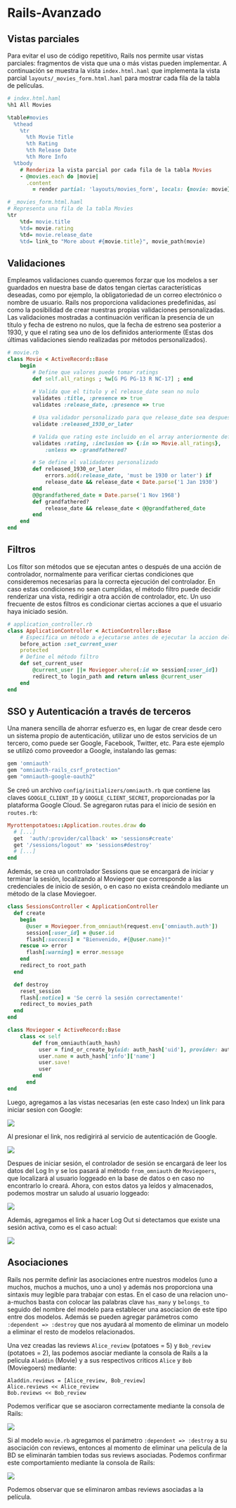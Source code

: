 # Rails-Avanzado

## Vistas parciales
Para evitar el uso de código repetitivo, Rails nos permite usar vistas parciales: fragmentos de vista que una o más vistas pueden implementar. A continuación se muestra la vista `index.html.haml` que implementa la vista parcial `layouts/_movies_form.html.haml` para mostrar cada fila de la tabla de películas.

```ruby
# index.html.haml
%h1 All Movies

%table#movies
  %thead
    %tr
      %th Movie Title
      %th Rating
      %th Release Date
      %th More Info
  %tbody
    # Renderiza la vista parcial por cada fila de la tabla Movies
    - @movies.each do |movie|
      .content
        = render partial: 'layouts/movies_form', locals: {movie: movie}
```

```ruby
# _movies_form.html.haml
# Representa una fila de la tabla Movies
%tr
    %td= movie.title
    %td= movie.rating
    %td= movie.release_date
    %td= link_to "More about #{movie.title}", movie_path(movie)
```

## Validaciones
Empleamos validaciones cuando queremos forzar que los modelos a ser guardados en nuestra base de datos tengan ciertas características deseadas, como por ejemplo, la obligatoriedad de un correo electrónico o nombre de usuario. Rails nos proporciona validaciones predefinidas, así como la posibilidad de crear nuestras propias validaciones personalizadas.
Las validaciones mostradas a continuación verifican la presencia de un título y fecha de estreno no nulos, que la fecha de estreno sea posterior a 1930, y que el rating sea uno de los definidos anteriormente (Estas dos últimas validaciones siendo realizadas por métodos personalizados).

```ruby
# movie.rb
class Movie < ActiveRecord::Base
    begin
        # Define que valores puede tomar ratings
        def self.all_ratings ; %w[G PG PG-13 R NC-17] ; end
        
        # Valida que el titulo y el release_date sean no nulo
        validates :title, :presence => true
        validates :release_date, :presence => true

        # Usa validador personalizado para que release_date sea despues de 1930
        validate :released_1930_or_later

        # Valida que rating este incluido en el array anteriormente definido
        validates :rating, :inclusion => {:in => Movie.all_ratings},
            :unless => :grandfathered?

        # Se define el validadores personalizado
        def released_1930_or_later
            errors.add(:release_date, 'must be 1930 or later') if
            release_date && release_date < Date.parse('1 Jan 1930')
        end
        @@grandfathered_date = Date.parse('1 Nov 1968')
        def grandfathered?
            release_date && release_date < @@grandfathered_date
        end
    end
end
```

## Filtros
Los filtor son métodos que se ejecutan antes o después de una acción de controlador, normalmente para verificar ciertas condiciones que consideremos necesarias para la correcta ejecución del controlador. En caso estas condiciones no sean cumplidas, el método filtro puede decidir renderizar una vista, redirigir a otra acción de controlador, etc. Un uso frecuente de estos filtros es condicionar ciertas acciones a que el usuario haya iniciado sesión.

```ruby
# application_controller.rb
class ApplicationController < ActionController::Base
    # Especifica un método a ejecutarse antes de ejecutar la accion del controlador
    before_action :set_current_user 
    protected
    # Define el método filtro
    def set_current_user
        @current_user ||= Moviegoer.where(:id => session[:user_id])
        redirect_to login_path and return unless @current_user
    end
end
```

## SSO y Autenticación a través de terceros
Una manera sencilla de ahorrar esfuerzo es, en lugar de crear desde cero un sistema propio de autenticación, utilizar uno de estos servicios de un tercero, como puede ser Google, Facebook, Twitter, etc. Para este ejemplo se utilizó como proveedor a Google, instalando las gemas:

```ruby
gem 'omniauth'
gem "omniauth-rails_csrf_protection"
gem "omniauth-google-oauth2"
```

Se creó un archivo `config/initializers/omniauth.rb` que contiene las claves `GOOGLE_CLIENT_ID` y `GOOGLE_CLIENT_SECRET`, proporcionadas por la plataforma Google Cloud. Se agregaron rutas para el inicio de sesión en `routes.rb`:

```ruby
Myrottenpotatoes::Application.routes.draw do
  # [...]
  get  'auth/:provider/callback' => 'sessions#create'
  get '/sessions/logout' => 'sessions#destroy'
  # [...]
end
```

Además, se crea un controlador Sessions que se encargará de iniciar y terminar la sesión, localizando al Moviegoer que corresponde a las credenciales de inicio de sesión, o en caso no exista creándolo mediante un método de la clase Moviegoer.

```ruby
class SessionsController < ApplicationController
  def create
    begin
      @user = Moviegoer.from_omniauth(request.env['omniauth.auth'])
      session[:user_id] = @user.id
      flash[:success] = "Bienvenido, #{@user.name}!"
    rescue => error
      flash[:warning] = error.message
    end
    redirect_to root_path
  end

  def destroy
    reset_session
    flash[:notice] = 'Se cerró la sesión correctamente!'
    redirect_to movies_path
  end
end
```

```ruby
class Moviegoer < ActiveRecord::Base
    class << self
        def from_omniauth(auth_hash)
          user = find_or_create_by(uid: auth_hash['uid'], provider: auth_hash['provider'])
          user.name = auth_hash['info']['name']
          user.save!
          user
        end
      end
end
```

Luego, agregamos a las vistas necesarias (en este caso Index) un link para iniciar sesion con Google:

![](/imgs/Login_Show.png)

Al presionar el link, nos redigirirá al servicio de autenticación de Google.

![](/imgs/Login_Google_Screen.png)

Despues de iniciar sesión, el controlador de sesión se encargará de leer los datos del Log In y se los pasará al método `from_omniauth` de `Moviegoers`, que localizará al usuario loggeado en la base de datos o en caso no encontrarlo lo creará. Ahora, con estos datos ya leídos y almacenados, podemos mostrar un saludo al usuario loggeado:

![](/imgs/Login_Succesful.png)

Además, agregamos el link a hacer Log Out si detectamos que existe una sesión activa, como es el caso actual:

![](/imgs/LogOut.png)

## Asociaciones
Rails nos permite definir las asociaciones entre nuestros modelos (uno a muchos, muchos a muchos, uno a uno) y además nos proporciona una sintaxis muy legible para trabajar con estas. En el caso de una relacion uno-a-muchos basta con colocar las palabras clave `has_many` y `belongs_to` seguido del nombre del modelo para establecer una asociacion de este tipo entre dos modelos. Además se pueden agregar parámetros como `:dependent => :destroy` que nos ayudará al momento de eliminar un modelo a eliminar el resto de modelos relacionados. 

Una vez creadas las reviews `Alice_review` (potatoes = 5) y `Bob_review` (potatoes = 2), las podemos asociar mediante la consola de Rails a la pelicula `Aladdin` (Movie) y a sus respectivos criticos `Alice` y `Bob` (Moviegoers) mediante:

```
Aladdin.reviews = [Alice_review, Bob_review]
Alice.reviews << Alice_review
Bob.reviews << Bob_review
```

Podemos verificar que se asociaron correctamente mediante la consola de Rails:

![](/imgs/association_done.png)

Si al modelo `movie.rb` agregamos el parámetro `:dependent => :destroy` a su asociación con reviews, entonces al momento de eliminar una película de la BD se eliminarán tambien todas sus reviews asociadas. Podemos confirmar este comportamiento mediante la consola de Rails:

![](/imgs/dependent_destroy.png)

Podemos observar que se eliminaron ambas reviews asociadas a la película.
